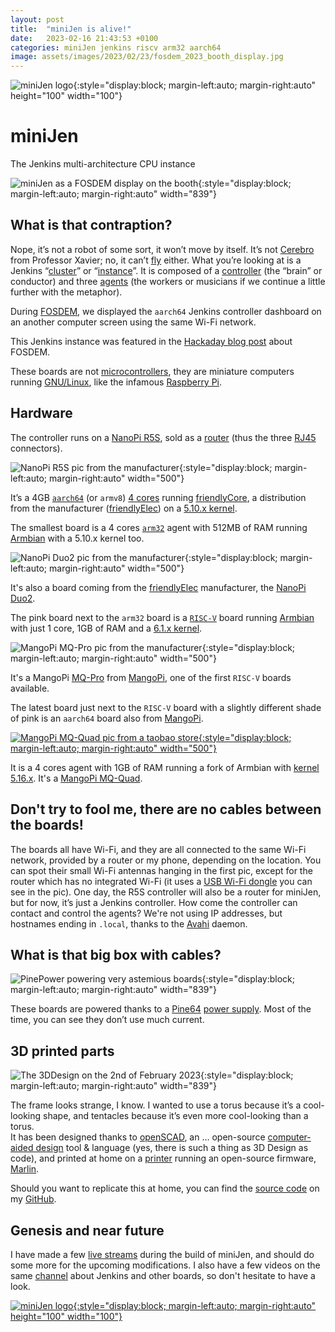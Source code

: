 ```yaml
---
layout: post
title:  "miniJen is alive!"
date:   2023-02-16 21:43:53 +0100
categories: miniJen jenkins riscv arm32 aarch64
image: assets/images/2023/02/23/fosdem_2023_booth_display.jpg
---
```


![miniJen logo](/media/images/2023/02/16/image2.png){:style="display:block; margin-left:auto; margin-right:auto" height="100" width="100"}

# miniJen
The Jenkins multi-architecture CPU instance

![miniJen as a FOSDEM display on the booth](/media/images/2023/02/16/fosdem_2023_booth_display.jpg){:style="display:block; margin-left:auto; margin-right:auto" width="839"}

## What is that contraption?

Nope, it’s not a robot of some sort, it won’t move by itself.
It’s not [Cerebro](https://en.wikipedia.org/wiki/Cerebro) from Professor Xavier; no, it can’t [fly](https://all3dp.com/2/raspbery-pi-drone-simply-explained/) either.
What you’re looking at is a Jenkins “[cluster](https://www.jenkins.io/doc/book/installing/kubernetes/)” or “[instance](https://www.jenkins.io/doc/#what-is-jenkins)”.
It is composed of a [controller](https://www.jenkins.io/doc/book/using/using-agents/#using-jenkins-agents) (the “brain” or conductor) and three [agents](https://www.jenkins.io/doc/book/using/using-agents/) (the workers or musicians if we continue a little further with the metaphor).

During [FOSDEM](https://fosdem.org/2023/), we displayed the `aarch64` Jenkins controller dashboard on an another computer screen using the same Wi-Fi network.

This Jenkins instance was featured in the [Hackaday blog post](https://hackaday.com/2023/03/01/fosdem-2023-an-open-source-conference-literally/) about FOSDEM.

These boards are not [microcontrollers](https://en.wikipedia.org/wiki/Microcontroller), they are miniature computers running [GNU/Linux](https://en.wikipedia.org/wiki/Linux), like the infamous [Raspberry Pi](https://en.wikipedia.org/wiki/Raspberry_Pi).

## Hardware

The controller runs on a [NanoPi R5S](https://www.friendlyelec.com/index.php?route=product/product&product_id=287), sold as a [router](https://en.wikipedia.org/wiki/Router_(computing)) (thus the three [RJ45](https://en.wikipedia.org/wiki/Modular_connector#8P8C) connectors).

![NanoPi R5S pic from the manufacturer](/media/images/2023/02/16/NanoPi_R5S-01B.png){:style="display:block; margin-left:auto; margin-right:auto" width="500"}

It’s a 4GB [`aarch64`](https://en.wikipedia.org/wiki/AArch64) (or `armv8`) [4 cores](https://wiki.friendlyelec.com/wiki/index.php/File:Rockchip_RK3568B2_Datasheet_V1.0.pdf) running [friendlyCore](https://wiki.friendlyelec.com/wiki/index.php/FriendlyCore_(based_on_ubuntu-core_with_Qt)), a distribution from the manufacturer ([friendlyElec](https://friendlyelec.com/)) on a [5.10.x kernel](https://cdn.kernel.org/pub/linux/kernel/v5.x/ChangeLog-5.10).

The smallest board is a 4 cores [`arm32`](https://en.wikipedia.org/wiki/ARM_architecture_family#32-bit_architecture) agent with 512MB of RAM running [Armbian](https://en.wikipedia.org/wiki/Armbian) with a 5.10.x kernel too.

![NanoPi Duo2 pic from the manufacturer](/media/images/2023/02/16/NanoPi_Duo2-2.png){:style="display:block; margin-left:auto; margin-right:auto" width="500"}

It's also a board coming from the [friendlyElec](https://friendlyelec.com/) manufacturer, the [NanoPi Duo2](https://www.friendlyelec.com/index.php?route=product/product&path=69&product_id=244&sort=p.price&order=ASC).

The pink board next to the `arm32` board is a [`RISC-V`](https://en.wikipedia.org/wiki/RISC-V) board running [Armbian](https://forum.armbian.com/topic/21465-armbian-image-and-build-support-for-risc-v/) with just 1 core, 1GB of RAM and a [6.1.x kernel](https://cdn.kernel.org/pub/linux/kernel/v6.x/ChangeLog-6.1).

![MangoPi MQ-Pro pic from the manufacturer](/media/images/2023/02/23/mq-pro.png){:style="display:block; margin-left:auto; margin-right:auto" width="500"}

It's a MangoPi [MQ-Pro](https://mangopi.org/mqpro) from [MangoPi](https://mangopi.org/), one of the first `RISC-V` boards available.

The latest board just next to the `RISC-V` board with a slightly different shade of pink is an `aarch64` board also from [MangoPi](https://mangopi.org/).

[![MangoPi MQ-Quad pic from a taobao store](/media/images/2023/02/16/mq-quad.png){:style="display:block; margin-left:auto; margin-right:auto" width="500"}](https://world.taobao.com/item/662901818090.htm)

It is a 4 cores agent with 1GB of RAM running a fork of Armbian with [kernel 5.16.x](https://cdn.kernel.org/pub/linux/kernel/v5.x/ChangeLog-5.16).
It's a [MangoPi MQ-Quad](https://mangopi.org/mqquad).

## Don't try to fool me, there are no cables between the boards!

The boards all have Wi-Fi, and they are all connected to the same Wi-Fi network, provided by a router or my phone, depending on the location.
You can spot their small Wi-Fi antennas hanging in the first pic, except for the router which has no integrated Wi-Fi (it uses a [USB Wi-Fi dongle](https://www.realtek.com/en/products/communications-network-ics/item/rtl8821cu) you can see in the pic).
One day, the R5S controller will also be a router for miniJen, but for now, it’s just a Jenkins controller.
How come the controller can contact and control the agents? We're not using IP addresses, but hostnames ending in `.local`, thanks to the [Avahi](https://en.wikipedia.org/wiki/Avahi_(software)) daemon.

## What is that big box with cables?

![PinePower powering very astemious boards](/media/images/2023/02/16/pine-power.png){:style="display:block; margin-left:auto; margin-right:auto" width="839"}

These boards are powered thanks to a [Pine64](https://www.pine64.org/) [power supply](https://www.pine64.org/pinepowerdesktop/).
Most of the time, you can see they don’t use much current.

## 3D printed parts

![The 3DDesign on the 2nd of February 2023](/media/images/2023/02/16/round-booth-display-2023-02-02-transparent.png){:style="display:block; margin-left:auto; margin-right:auto" width="839"}

The frame looks strange, I know. I wanted to use a torus because it’s a cool-looking shape, and tentacles because it’s even more cool-looking than a torus.  
It has been designed thanks to [openSCAD](https://openscad.org/), an … open-source [computer-aided design](https://en.wikipedia.org/wiki/Computer-aided_design) tool & language (yes, there is such a thing as 3D Design as code), and printed at home on a [printer](https://eryone.com/fdm/show/1.html) running an open-source firmware, [Marlin](https://marlinfw.org/).

Should you want to replicate this at home, you can find the [source code](https://github.com/MerryKombo/3DDesign/tree/MQ-Pro/assets/Booth%20Display) on my [GitHub](https://github.com/gounthar).
## Genesis and near future

I have made a few [live streams](https://www.youtube.com/@jeanquinze/streams) during the build of miniJen, and should do some more for the upcoming modifications.
I also have a few videos on the same [channel](https://www.youtube.com/@jeanquinze/featured) about Jenkins and other boards, so don't hesitate to have a look.

[![miniJen logo](/media/images/2023/02/16/image1.png){:style="display:block; margin-left:auto; margin-right:auto" height="100" width="100"}](https://www.youtube.com/@jeanquinze/streams)